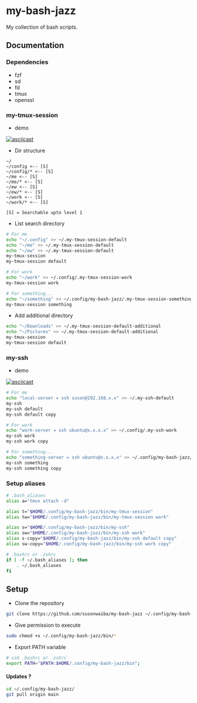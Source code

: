# my-bash-jazz

My collection of bash scripts.


## Documentation

### Dependencies

- fzf
- sd
- fd
- tmux
- openssl

### my-tmux-session

- demo

[![asciicast](https://asciinema.org/a/588405.svg)](https://asciinema.org/a/588405)

- Dir structure

```text
~/
~/config <-- [S]
~/config/* <-- [S]
~/me <-- [S]
~/me/* <-- [S]
~/ew <-- [S]
~/ew/* <-- [S]
~/work <-- [S]
~/work/* <-- [S]

[S] = Searchable upto level 1
```

- List search directory

```bash
# For me
echo "~/.config" >> ~/.my-tmux-session-default
echo "~/me" >> ~/.my-tmux-session-default
echo "~/ew" >> ~/.my-tmux-session-default
my-tmux-session
my-tmux-session default

# For work
echo "~/work" >> ~/.config/.my-tmux-session-work
my-tmux-session work

# For something...
echo "~/something" >> ~/.config/my-bash-jazz/.my-tmux-session-something
my-tmux-session something
```

- Add additional directory

```bash
echo "~/Downloads" >> ~/.my-tmux-session-default-additional
echo "~/Pictures" >> ~/.my-tmux-session-default-additional
my-tmux-session
my-tmux-session default
```

### my-ssh

- demo

[![asciicast](https://asciinema.org/a/588404.svg)](https://asciinema.org/a/588404)

```bash
# For me
echo "local-server = ssh suson@192.168.x.x" >> ~/.my-ssh-default
my-ssh
my-ssh default
my-ssh default copy

# For work
echo "work-server = ssh ubuntu@x.x.x.x" >> ~/.config/.my-ssh-work
my-ssh work
my-ssh work copy

# For something...
echo "something-server = ssh ubuntu@x.x.x.x" >> ~/.config/my-bash-jazz/.my-ssh-something
my-ssh something
my-ssh something copy
```

### Setup aliases

```bash
# .bash_aliases
alias a="tmux attach -d"

alias t="$HOME/.config/my-bash-jazz/bin/my-tmux-session"
alias tw="$HOME/.config/my-bash-jazz/bin/my-tmux-session work"

alias s="$HOME/.config/my-bash-jazz/bin/my-ssh"
alias sw="$HOME/.config/my-bash-jazz/bin/my-ssh work"
alias s-copy="$HOME/.config/my-bash-jazz/bin/my-ssh default copy"
alias sw-copy="$HOME/.config/my-bash-jazz/bin/my-ssh work copy"
```

```bash
# .bashrc or .zshrc
if [ -f ~/.bash_aliases ]; then
    . ~/.bash_aliases
fi
```

## Setup

- Clone the repository

```bash
git clone https://github.com/susonwaiba/my-bash-jazz ~/.config/my-bash-jazz
```

- Give permission to execute

```bash
sudo chmod +x ~/.config/my-bash-jazz/bin/*
```

- Export PATH variable

```bash
# vim .bashrc or .zshrc
export PATH="$PATH:$HOME/.config/my-bash-jazz/bin";
```

#### Updates ?

```bash
cd ~/.config/my-bash-jazz/
git pull origin main
```

